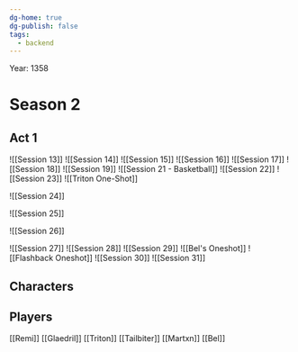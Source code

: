```yaml
---
dg-home: true
dg-publish: false
tags:
  - backend
---
```

Year: 1358
# Season 2
## Act 1

![[Session 13]]
![[Session 14]]
![[Session 15]]
![[Session 16]]
![[Session 17]]
![[Session 18]]
![[Session 19]]
![[Session 21 - Basketball]]
![[Session 22]]
![[Session 23]]
![[Triton One-Shot]]

![[Session 24]]

![[Session 25]]

![[Session 26]]

![[Session 27]]
![[Session 28]]
![[Session 29]]
![[Bel's Oneshot]]
![[Flashback Oneshot]]
![[Session 30]]
![[Session 31]]
## Characters

## Players
[[Remi]]
[[Glaedril]]
[[Triton]]
[[Tailbiter]]
[[Martxn]]
[[Bel]]